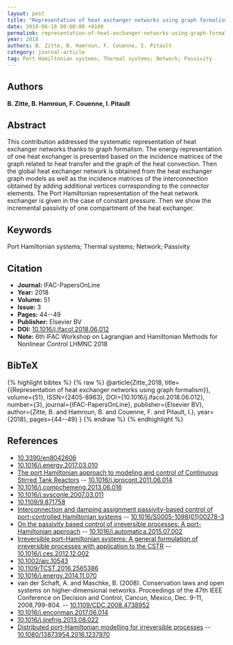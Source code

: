 ```yaml
---
layout: post
title: "Representation of heat exchanger networks using graph formalism"
date: 2018-06-18 00:00:00 +0100
permalink: representation-of-heat-exchanger-networks-using-graph-formalism
year: 2018
authors: B. Zitte, B. Hamroun, F. Couenne, I. Pitault
category: journal-article
tag: Port Hamiltonian systems; Thermal systems; Network; Passivity
---
```

 
## Authors
**B. Zitte, B. Hamroun, F. Couenne, I. Pitault**
 
## Abstract
This contribution addressed the systematic representation of heat exchanger networks thanks to graph formalism. The energy representation of one heat exchanger is presented based on the incidence matrices of the graph related to heat transfer and the graph of the heat convection. Then the global heat exchanger network is obtained from the heat exchanger graph models as well as the incidence matrices of the interconnection obtained by adding additional vertices corresponding to the connector elements. The Port Hamiltonian representation of the heat network exchanger is given in the case of constant pressure. Then we show the incremental passivity of one compartment of the heat exchanger.
 
## Keywords
Port Hamiltonian systems; Thermal systems; Network; Passivity
 
## Citation
- **Journal:** IFAC-PapersOnLine
- **Year:** 2018
- **Volume:** 51
- **Issue:** 3
- **Pages:** 44--49
- **Publisher:** Elsevier BV
- **DOI:** [10.1016/j.ifacol.2018.06.012](https://doi.org/10.1016/j.ifacol.2018.06.012)
- **Note:** 6th IFAC Workshop on Lagrangian and Hamiltonian Methods for Nonlinear Control LHMNC 2018
 
## BibTeX
{% highlight bibtex %}
{% raw %}
@article{Zitte_2018,
  title={{Representation of heat exchanger networks using graph formalism}},
  volume={51},
  ISSN={2405-8963},
  DOI={10.1016/j.ifacol.2018.06.012},
  number={3},
  journal={IFAC-PapersOnLine},
  publisher={Elsevier BV},
  author={Zitte, B. and Hamroun, B. and Couenne, F. and Pitault, I.},
  year={2018},
  pages={44--49}
}
{% endraw %}
{% endhighlight %}
 
## References
- [10.3390/en8042606](https://doi.org/10.3390/en8042606)
- [10.1016/j.energy.2017.03.010](https://doi.org/10.1016/j.energy.2017.03.010)
- [The port Hamiltonian approach to modeling and control of Continuous Stirred Tank Reactors](the-port-hamiltonian-approach-to-modeling-and-control-of-continuous-stirred-tank-reactors) -- [10.1016/j.jprocont.2011.06.014](https://doi.org/10.1016/j.jprocont.2011.06.014)
- [10.1016/j.compchemeng.2013.06.016](https://doi.org/10.1016/j.compchemeng.2013.06.016)
- [10.1016/j.sysconle.2007.03.011](https://doi.org/10.1016/j.sysconle.2007.03.011)
- [10.1109/9.871758](https://doi.org/10.1109/9.871758)
- [Interconnection and damping assignment passivity-based control of port-controlled Hamiltonian systems](interconnection-and-damping-assignment-passivity-based-control-of-port-controlled-hamiltonian-systems) -- [10.1016/S0005-1098(01)00278-3](https://doi.org/10.1016/S0005-1098(01)00278-3)
- [On the passivity based control of irreversible processes: A port-Hamiltonian approach](on-the-passivity-based-control-of-irreversible-processes-a-port-hamiltonian-approach) -- [10.1016/j.automatica.2015.07.002](https://doi.org/10.1016/j.automatica.2015.07.002)
- [Irreversible port-Hamiltonian systems: A general formulation of irreversible processes with application to the CSTR](irreversible-port-hamiltonian-systems-a-general-formulation-of-irreversible-processes-with-application-to-the-cstr) -- [10.1016/j.ces.2012.12.002](https://doi.org/10.1016/j.ces.2012.12.002)
- [10.1002/aic.10543](https://doi.org/10.1002/aic.10543)
- [10.1109/TCST.2016.2565386](https://doi.org/10.1109/TCST.2016.2565386)
- [10.1016/j.energy.2014.11.070](https://doi.org/10.1016/j.energy.2014.11.070)
- van der Schaft, A. and Maschke, B. (2008). Conservation laws and open systems on higher-dimensional networks. Proceedings of the 47th IEEE Conference on Decision and Control, Cancun, Mexico, Dec. 9-11, 2008,799-804. -- [10.1109/CDC.2008.4738952](https://doi.org/10.1109/CDC.2008.4738952)
- [10.1016/j.enconman.2017.06.014](https://doi.org/10.1016/j.enconman.2017.06.014)
- [10.1016/j.ijrefrig.2013.08.022](https://doi.org/10.1016/j.ijrefrig.2013.08.022)
- [Distributed port-Hamiltonian modelling for irreversible processes](distributed-port-hamiltonian-modelling-for-irreversible-processes) -- [10.1080/13873954.2016.1237970](https://doi.org/10.1080/13873954.2016.1237970)

